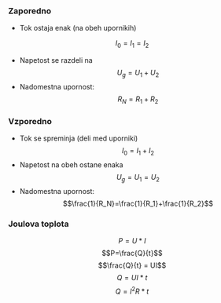 ### Zaporedno
- Tok ostaja enak (na obeh upornikih)

$$I_0 = I_1 = I_2$$

- Napetost se razdeli na 
$$U_g = U_1 + U_2$$
- Nadomestna upornost:
$$R_N=R_1+R_2$$
### Vzporedno
- Tok se spreminja (deli med uporniki)
$$I_0 = I_1 + I_2$$
- Napetost na obeh ostane enaka
$$U_g = U_1 = U_2$$
- Nadomestna upornost:
$$\frac{1}{R_N}=\frac{1}{R_1}+\frac{1}{R_2}$$

### Joulova toplota
$$P=U*I$$
$$P=\frac{Q}{t}$$
$$\frac{Q}{t} = UI$$
$$Q = UI*t$$
$$Q=I^2R*t$$

